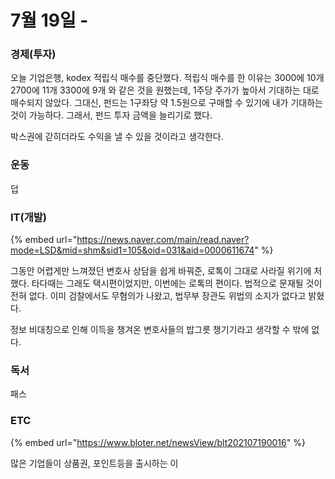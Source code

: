 # 7월 19일 -

### 경제\(투자\)

오늘 기업은행, kodex 적립식 매수를 중단했다. 적립식 매수를 한 이유는 3000에 10개 2700에 11개 3300에 9개 와 같은 것을 원했는데, 1주당 주가가 높아서 기대하는 대로 매수되지 않았다. 그대신, 펀드는 1구좌당 약 1.5원으로 구매할 수 있기에 내가 기대하는 것이 가능하다. 그래서, 펀드 투자 금액을 늘리기로 했다.

박스권에 갇히더라도 수익을 낼 수 있을 것이라고 생각한다.

### 운동

덥

### IT\(개발\)

{% embed url="https://news.naver.com/main/read.naver?mode=LSD&mid=shm&sid1=105&oid=031&aid=0000611674" %}

그동안 어렵게만 느껴졌던 변호사 상담을 쉽게 바꿔준, 로톡이 그대로 사라질 위기에 처했다. 타다때는 그래도 택시편이었지만, 이번에는 로톡의 편이다. 법적으로 문재될 것이 전혀 없다. 이미 검찰에서도 무혐의가 나왔고, 법무부 장관도 위법의 소지가 없다고 밝혔다.

정보 비대칭으로 인해 이득을 챙겨온 변호사들의 밥그릇 챙기기라고 생각할 수 밖에 없다.

### 독서

패스  

### ETC

{% embed url="https://www.bloter.net/newsView/blt202107190016" %}

많은 기업들이 상품권, 포인트등을 출시하는 이

